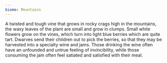 ```yaml
---
biome: Mountains
---
```

A twisted and tough vine that grows in rocky crags high in the mountains, the waxy leaves of the plant are small and grow in clumps. Small white flowers grow on the vines, which turn into light blue berries which are quite tart. Dwarves send their children out to pick the berries, so that they may be harvested into a specialty wine and jams. Those drinking the wine often have an unfounded and untrue feeling of invincibility, while those consuming the jam often feel satiated and satisfied with their meal. 

